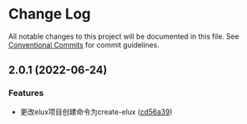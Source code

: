 # Change Log

All notable changes to this project will be documented in this file.
See [Conventional Commits](https://conventionalcommits.org) for commit guidelines.

## 2.0.1 (2022-06-24)


### Features

* 更改elux项目创建命令为create-elux ([cd56a39](https://github.com/hiisea/elux/commit/cd56a394ee0d352baf66e4a04ef762fc45fa483e))

